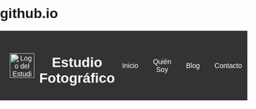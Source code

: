 # github.io
<!DOCTYPE html>
<html lang="es">
<head>
    <meta charset="UTF-8">
    <meta name="viewport" content="width=device-width, initial-scale=1.0">
    <title>Estudio Fotográfico</title>
    <style>
        body {
            margin: 0;
            padding: 0;
            font-family: Arial, sans-serif;
        }
        header {
            background-color: #333;
            color: white;
            padding: 10px 0;
            display: flex;
            justify-content: space-between;
            align-items: center;
        }
        .logo {
            display: flex;
            align-items: center;
            padding-left: 20px;
        }
        .logo img {
            width: 50px;
            height: 50px;
            margin-right: 10px;
        }
        nav {
            display: flex;
            align-items: center;
            padding-right: 20px;
        }
        nav a {
            color: white;
            text-decoration: none;
            margin: 0 15px;
        }
    </style>
</head>
<body>
    <header>
        <div class="logo">
            <img src="ruta_del_logo.png" alt="Logo del Estudio Fotográfico">
            <h1>Estudio Fotográfico</h1>
        </div>
        <nav>
            <a href="#">Inicio</a>
            <a href="#">Quién Soy</a>
            <a href="#">Blog</a>
            <a href="#">Contacto</a>
        </nav>
    </header>
    <!-- Resto del contenido de la página aquí -->
</body>
</html>
